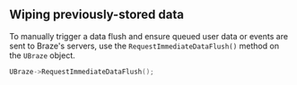 ## Wiping previously-stored data

To manually trigger a data flush and ensure queued user data or events are sent to Braze's servers, use the `RequestImmediateDataFlush()` method on the `UBraze` object.

```cpp
UBraze->RequestImmediateDataFlush();
```
